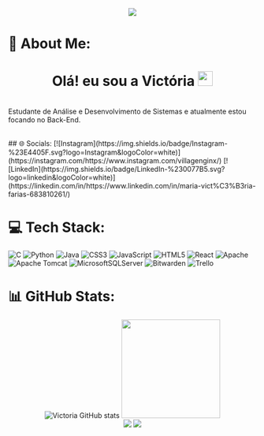 
<div align="center" >
  <img src="https://media2.giphy.com/media/v1.Y2lkPTc5MGI3NjExOWVyc205NzV3eHZtbmp5bWs0d2t4MDNwenF4eHlqZm9ja281MWhuMSZlcD12MV9pbnRlcm5hbF9naWZfYnlfaWQmY3Q9Zw/f6uy0N1WHTWrm/giphy.webp">
</div>

# 💫 About Me:
<h1 align="center">Olá! eu sou a Victória  <img src="https://raw.githubusercontent.com/iampavangandhi/iampavangandhi/master/gifs/Hi.gif" width="30px"></h1>

<br>Estudante de Análise e Desenvolvimento de Sistemas e atualmente estou focando no Back-End.

<br>
## 🌐 Socials:
[![Instagram](https://img.shields.io/badge/Instagram-%23E4405F.svg?logo=Instagram&logoColor=white)](https://instagram.com/https://www.instagram.com/villagenginx/) [![LinkedIn](https://img.shields.io/badge/LinkedIn-%230077B5.svg?logo=linkedin&logoColor=white)](https://linkedin.com/in/https://www.linkedin.com/in/maria-vict%C3%B3ria-farias-683810261/) 

# 💻 Tech Stack:
![C](https://img.shields.io/badge/c-%2300599C.svg?style=flat&logo=c&logoColor=white) ![Python](https://img.shields.io/badge/python-3670A0?style=flat&logo=python&logoColor=ffdd54) ![Java](https://img.shields.io/badge/java-%23ED8B00.svg?style=flat&logo=openjdk&logoColor=white) ![CSS3](https://img.shields.io/badge/css3-%231572B6.svg?style=flat&logo=css3&logoColor=white) ![JavaScript](https://img.shields.io/badge/javascript-%23323330.svg?style=flat&logo=javascript&logoColor=%23F7DF1E) ![HTML5](https://img.shields.io/badge/html5-%23E34F26.svg?style=flat&logo=html5&logoColor=white) ![React](https://img.shields.io/badge/react-%2320232a.svg?style=flat&logo=react&logoColor=%2361DAFB) ![Apache](https://img.shields.io/badge/apache-%23D42029.svg?style=flat&logo=apache&logoColor=white) ![Apache Tomcat](https://img.shields.io/badge/apache%20tomcat-%23F8DC75.svg?style=flat&logo=apache-tomcat&logoColor=black) ![MicrosoftSQLServer](https://img.shields.io/badge/Microsoft%20SQL%20Server-CC2927?style=flat&logo=microsoft%20sql%20server&logoColor=white) ![Bitwarden](https://img.shields.io/badge/bitwarden-%23175DDC.svg?style=flat&logo=bitwarden&logoColor=white) ![Trello](https://img.shields.io/badge/Trello-%23026AA7.svg?style=flat&logo=Trello&logoColor=white)
# 📊 GitHub Stats:


<div align="center">

![Victoria GitHub stats](https://github-readme-stats.vercel.app/api?username=victoria&show_icons=true&theme=radical)
<img height="200em" src="https://github-readme-stats-sigma-five.vercel.app/api/top-langs/?username=victoriaflb&layout=compact&langs_count=7&theme=tokyonight"/>
<br/>
![](https://github-readme-streak-stats.herokuapp.com/?user=victoriaflb&theme=dark&hide_border=false)
![](https://github-readme-stats.vercel.app/api/top-langs/?username=victoriaflb&theme=dark&hide_border=false&include_all_commits=true&count_private=false&layout=compact)

</div>

